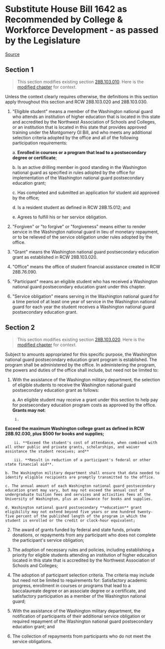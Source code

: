 # Substitute House Bill 1642 as Recommended by College & Workforce Development - as passed by the Legislature

[Source](http://lawfilesext.leg.wa.gov/biennium/2021-22/Pdf/Bills/House%20Passed%20Legislature/1642-S.PL.pdf)
## Section 1
> This section modifies existing section [28B.103.010](/rcw/28B_higher_education/28B.103_washington_national_guard_postsecondary_education_grant_program.md). Here is the [modified chapter](rcw/28B_higher_education/28B.103_washington_national_guard_postsecondary_education_grant_program.md) for context.

Unless the context clearly requires otherwise, the definitions in this section apply throughout this section and RCW 28B.103.020 and 28B.103.030.

1. "Eligible student" means a member of the Washington national guard who attends an institution of higher education that is located in this state and accredited by the Northwest Association of Schools and Colleges, or an institution that is located in this state that provides approved training under the Montgomery GI Bill, and who meets any additional selection criteria adopted by the office and all of the following participation requirements:

    a. **Enrolled in courses or a program that lead to a postsecondary degree or certificate**;

    b. Is an active drilling member in good standing in the Washington national guard as specified in rules adopted by the office for implementation of the Washington national guard postsecondary education grant;

    c. Has completed and submitted an application for student aid approved by the office;

    d. Is a resident student as defined in RCW 28B.15.012; and

    e. Agrees to fulfill his or her service obligation.

2. "Forgiven" or "to forgive" or "forgiveness" means either to render service in the Washington national guard in lieu of monetary repayment, or to be relieved of the service obligation under rules adopted by the office.

3. "Grant" means the Washington national guard postsecondary education grant as established in RCW 28B.103.020.

4. "Office" means the office of student financial assistance created in RCW 28B.76.090.

5. "Participant" means an eligible student who has received a Washington national guard postsecondary education grant under this chapter.

6. "Service obligation" means serving in the Washington national guard for a time period of at least one year of service in the Washington national guard for each year the student receives a Washington national guard postsecondary education grant.


## Section 2
> This section modifies existing section [28B.103.020](/rcw/28B_higher_education/28B.103_washington_national_guard_postsecondary_education_grant_program.md). Here is the [modified chapter](rcw/28B_higher_education/28B.103_washington_national_guard_postsecondary_education_grant_program.md) for context.

Subject to amounts appropriated for this specific purpose, the Washington national guard postsecondary education grant program is established. The program shall be administered by the office. In administering the program, the powers and duties of the office shall include, but need not be limited to:

1. With the assistance of the Washington military department, the selection of eligible students to receive the Washington national guard postsecondary education grant as follows:

    a. An eligible student may receive a grant under this section to help pay for postsecondary education program costs as approved by the office. **Grants may not**:

        i.

**Exceed the maximum Washington college grant as defined in RCW 28B.92.030, plus $500 for books and supplies;**

        ii. **Exceed the student's cost of attendance, when combined with all other public and private grants, scholarships, and waiver assistance the student receives; and**

        iii. **Result in reduction of a participant's federal or other state financial aid**.

    b. The Washington military department shall ensure that data needed to identify eligible recipients are promptly transmitted to the office.

    c. The annual amount of each Washington national guard postsecondary education grant may vary, but may not exceed the annual cost of undergraduate tuition fees and services and activities fees at the University of Washington, plus an allowance for books and supplies.

    d. Washington national guard postsecondary **education** grant eligibility may not extend beyond five years or one hundred twenty-five percent of the published length of the program in which the student is enrolled or the credit or clock-hour equivalent;

2. The award of grants funded by federal and state funds, private donations, or repayments from any participant who does not complete the participant's service obligation;

3. The adoption of necessary rules and policies, including establishing a priority for eligible students attending an institution of higher education located in this state that is accredited by the Northwest Association of Schools and Colleges;

4. The adoption of participant selection criteria. The criteria may include but need not be limited to requirements for: Satisfactory academic progress, enrollment in courses or programs that lead to a baccalaureate degree or an associate degree or a certificate, and satisfactory participation as a member of the Washington national guard;

5. With the assistance of the Washington military department, the notification of participants of their additional service obligation or required repayment of the Washington national guard postsecondary education grant; and

6. The collection of repayments from participants who do not meet the service obligations.

